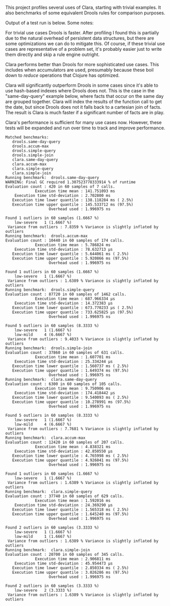 This project profiles several uses of Clara, starting with trivial examples. It also benchmarks of some equivalent Drools rules for comparison purposes.

Output of a test run is below. Some notes:

For trivial use cases Drools is faster. After profiling I found this is partially due to the natural overhead of persistent data structures, but there are some optimizations we can do to mitigate this. Of course, if these trivial use cases are representative of a problem set, it's probably easier just to write them directly and skip a rule engine outright.

Clara performs better than Drools for more sophisticated use cases. This includes when accumulators are used, presumably because these boil down to _reduce_ operations that Clojure has optimized.

Clara will significantly outperform Drools in some cases since it's able to use hash-based indexes where Drools does not. This is the case in the "same-day-query" example below, where facts that occur on the same day are grouped together. Clara will index the results of the function call to get the date, but since Drools does not it falls back to a cartesian join of facts. The result is Clara is much faster if a significant number of facts are in play.

Clara's performance is sufficient for many use cases now. However, these tests will be expanded and run over time to track and improve performance.

```
Matched benchmarks:
   drools.same-day-query
   drools.accum-max
   drools.simple-query
   drools.simple-join
   clara.same-day-query
   clara.accum-max
   clara.simple-query
   clara.simple-join
Running benchmark:  drools.same-day-query
WARNING: Final GC required 1.307523778333914 % of runtime
Evaluation count : 420 in 60 samples of 7 calls.
             Execution time mean : 141.751093 ms
    Execution time std-deviation : 2.702800 ms
   Execution time lower quantile : 138.118284 ms ( 2.5%)
   Execution time upper quantile : 145.533712 ms (97.5%)
                   Overhead used : 1.996975 ns

Found 1 outliers in 60 samples (1.6667 %)
	low-severe	 1 (1.6667 %)
 Variance from outliers : 7.8359 % Variance is slightly inflated by outliers
Running benchmark:  drools.accum-max
Evaluation count : 10440 in 60 samples of 174 calls.
             Execution time mean : 5.786824 ms
    Execution time std-deviation : 78.632713 µs
   Execution time lower quantile : 5.644061 ms ( 2.5%)
   Execution time upper quantile : 5.920866 ms (97.5%)
                   Overhead used : 1.996975 ns

Found 1 outliers in 60 samples (1.6667 %)
	low-severe	 1 (1.6667 %)
 Variance from outliers : 1.6389 % Variance is slightly inflated by outliers
Running benchmark:  drools.simple-query
Evaluation count : 87720 in 60 samples of 1462 calls.
             Execution time mean : 687.966334 µs
    Execution time std-deviation : 14.372383 µs
   Execution time lower quantile : 673.770233 µs ( 2.5%)
   Execution time upper quantile : 733.625825 µs (97.5%)
                   Overhead used : 1.996975 ns

Found 5 outliers in 60 samples (8.3333 %)
	low-severe	 1 (1.6667 %)
	low-mild	 4 (6.6667 %)
 Variance from outliers : 9.4033 % Variance is slightly inflated by outliers
Running benchmark:  drools.simple-join
Evaluation count : 37860 in 60 samples of 631 calls.
             Execution time mean : 1.607701 ms
    Execution time std-deviation : 25.334244 µs
   Execution time lower quantile : 1.560737 ms ( 2.5%)
   Execution time upper quantile : 1.649374 ms (97.5%)
                   Overhead used : 1.996975 ns
Running benchmark:  clara.same-day-query
Evaluation count : 6300 in 60 samples of 105 calls.
             Execution time mean : 9.750906 ms
    Execution time std-deviation : 174.418442 µs
   Execution time lower quantile : 9.540093 ms ( 2.5%)
   Execution time upper quantile : 10.278991 ms (97.5%)
                   Overhead used : 1.996975 ns

Found 5 outliers in 60 samples (8.3333 %)
	low-severe	 1 (1.6667 %)
	low-mild	 4 (6.6667 %)
 Variance from outliers : 7.7681 % Variance is slightly inflated by outliers
Running benchmark:  clara.accum-max
Evaluation count : 12420 in 60 samples of 207 calls.
             Execution time mean : 4.838321 ms
    Execution time std-deviation : 42.850550 µs
   Execution time lower quantile : 4.765998 ms ( 2.5%)
   Execution time upper quantile : 4.926041 ms (97.5%)
                   Overhead used : 1.996975 ns

Found 1 outliers in 60 samples (1.6667 %)
	low-severe	 1 (1.6667 %)
 Variance from outliers : 1.6389 % Variance is slightly inflated by outliers
Running benchmark:  clara.simple-query
Evaluation count : 37740 in 60 samples of 629 calls.
             Execution time mean : 1.592016 ms
    Execution time std-deviation : 24.369290 µs
   Execution time lower quantile : 1.565318 ms ( 2.5%)
   Execution time upper quantile : 1.645240 ms (97.5%)
                   Overhead used : 1.996975 ns

Found 2 outliers in 60 samples (3.3333 %)
	low-severe	 1 (1.6667 %)
	low-mild	 1 (1.6667 %)
 Variance from outliers : 1.6389 % Variance is slightly inflated by outliers
Running benchmark:  clara.simple-join
Evaluation count : 20700 in 60 samples of 345 calls.
             Execution time mean : 2.906811 ms
    Execution time std-deviation : 45.954473 µs
   Execution time lower quantile : 2.850334 ms ( 2.5%)
   Execution time upper quantile : 3.026286 ms (97.5%)
                   Overhead used : 1.996975 ns

Found 2 outliers in 60 samples (3.3333 %)
	low-severe	 2 (3.3333 %)
 Variance from outliers : 1.6389 % Variance is slightly inflated by outliers
```